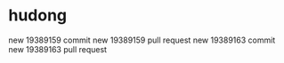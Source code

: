 # hudong
new 19389159 commit
new 19389159 pull request
new 19389163 commit
new 19389163 pull request

